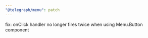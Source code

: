 ```yaml
---
"@telegraph/menu": patch
---
```


fix: onClick handler no longer fires twice when using Menu.Button component
